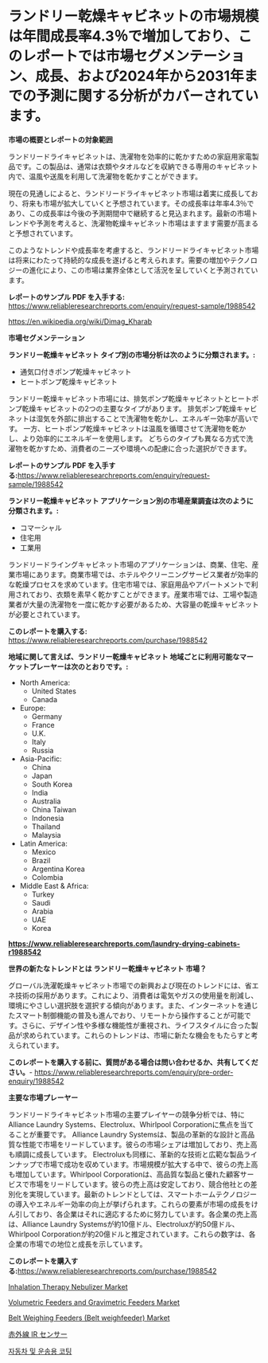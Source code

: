 <p><h1>ランドリー乾燥キャビネットの市場規模は年間成長率4.3％で増加しており、このレポートでは市場セグメンテーション、成長、および2024年から2031年までの予測に関する分析がカバーされています。</h1></p><p><strong>市場の概要とレポートの対象範囲</strong></p>
<p><p>ランドリードライキャビネットは、洗濯物を効率的に乾かすための家庭用家電製品です。この製品は、通常は衣類やタオルなどを収納できる専用のキャビネット内で、温風や送風を利用して洗濯物を乾かすことができます。</p><p>現在の見通しによると、ランドリードライキャビネット市場は着実に成長しており、将来も市場が拡大していくと予想されています。その成長率は年率4.3％であり、この成長率は今後の予測期間中で継続すると見込まれます。最新の市場トレンドや予測を考えると、洗濯物乾燥キャビネット市場はますます需要が高まると予想されています。</p><p>このようなトレンドや成長率を考慮すると、ランドリードライキャビネット市場は将来にわたって持続的な成長を遂げると考えられます。需要の増加やテクノロジーの進化により、この市場は業界全体として活況を呈していくと予測されています。</p></p>
<p><strong>レポートのサンプル PDF を入手する:</strong> <a href="https://www.reliableresearchreports.com/enquiry/request-sample/1988542">https://www.reliableresearchreports.com/enquiry/request-sample/1988542</a></p>
<p><a href="https://en.wikipedia.org/wiki/Dimag_Kharab">https://en.wikipedia.org/wiki/Dimag_Kharab</a></p>
<p><strong>市場セグメンテーション</strong></p>
<p><strong>ランドリー乾燥キャビネット タイプ別の市場分析は次のように分類されます。:</strong></p>
<p><ul><li>通気口付きポンプ乾燥キャビネット</li><li>ヒートポンプ乾燥キャビネット</li></ul></p>
<p><p>ランドリー乾燥キャビネット市場には、排気ポンプ乾燥キャビネットとヒートポンプ乾燥キャビネットの2つの主要なタイプがあります。 排気ポンプ乾燥キャビネットは湿気を外部に排出することで洗濯物を乾かし、エネルギー効率が高いです。 一方、ヒートポンプ乾燥キャビネットは温風を循環させて洗濯物を乾かし、より効率的にエネルギーを使用します。 どちらのタイプも異なる方式で洗濯物を乾かすため、消費者のニーズや環境への配慮に合った選択ができます。</p></p>
<p><strong>レポートのサンプル PDF を入手する:</strong><a href="https://www.reliableresearchreports.com/enquiry/request-sample/1988542">https://www.reliableresearchreports.com/enquiry/request-sample/1988542</a></p>
<p><strong> ランドリー乾燥キャビネット アプリケーション別の市場産業調査は次のように分類されます。:</strong></p>
<p><ul><li>コマーシャル</li><li>住宅用</li><li>工業用</li></ul></p>
<p><p>ランドリードライングキャビネット市場のアプリケーションは、商業、住宅、産業市場にあります。商業市場では、ホテルやクリーニングサービス業者が効率的な乾燥プロセスを求めています。住宅市場では、家庭用品やアパートメントで利用されており、衣類を素早く乾かすことができます。産業市場では、工場や製造業者が大量の洗濯物を一度に乾かす必要があるため、大容量の乾燥キャビネットが必要とされています。</p></p>
<p><strong>このレポートを購入する:</strong> <a href="https://www.reliableresearchreports.com/purchase/1988542">https://www.reliableresearchreports.com/purchase/1988542</a></p>
<p><strong>地域に関して言えば、ランドリー乾燥キャビネット 地域ごとに利用可能なマーケットプレーヤーは次のとおりです。:</strong></p>
<p><ul>
    <li>
        North America:
        <ul>
            <li>United States</li>
            <li>Canada</li>
        </ul>
    </li>
    <li>
        Europe:
        <ul>
            <li>Germany</li>
            <li>France</li>
            <li>U.K.</li>
            <li>Italy</li>
            <li>Russia</li>
        </ul>
    </li>
    <li>
        Asia-Pacific:
        <ul>
            <li>China</li>
            <li>Japan</li>
            <li>South Korea</li>
            <li>India</li>
            <li>Australia</li>
            <li>China Taiwan</li>
            <li>Indonesia</li>
            <li>Thailand</li>
            <li>Malaysia</li>
        </ul>
    </li>
    <li>
        Latin America:
        <ul>
            <li>Mexico</li>
            <li>Brazil</li>
            <li>Argentina Korea</li>
            <li>Colombia</li>
        </ul>
    </li>
    <li>
        Middle East & Africa:
        <ul>
            <li>Turkey</li>
            <li>Saudi</li>
            <li>Arabia</li>
            <li>UAE</li>
            <li>Korea</li>
        </ul>
    </li>
    </ul></p>
<p><strong><a href="https://www.reliableresearchreports.com/laundry-drying-cabinets-r1988542">https://www.reliableresearchreports.com/laundry-drying-cabinets-r1988542</a></strong></p>
<p><strong>世界の新たなトレンドとは ランドリー乾燥キャビネット 市場？</strong></p>
<p><p>グローバル洗濯乾燥キャビネット市場での新興および現在のトレンドには、省エネ技術の採用があります。これにより、消費者は電気やガスの使用量を削減し、環境にやさしい選択肢を選択する傾向があります。また、インターネットを通じたスマート制御機能の普及も進んでおり、リモートから操作することが可能です。さらに、デザイン性や多様な機能性が重視され、ライフスタイルに合った製品が求められています。これらのトレンドは、市場に新たな機会をもたらすと考えられています。</p></p>
<p><strong>このレポートを購入する前に、質問がある場合は問い合わせるか、共有してください。</strong>- <a href="https://www.reliableresearchreports.com/enquiry/pre-order-enquiry/1988542">https://www.reliableresearchreports.com/enquiry/pre-order-enquiry/1988542</a></p>
<p><strong>主要な市場プレーヤー</strong></p>
<p><p>ランドリードライキャビネット市場の主要プレイヤーの競争分析では、特にAlliance Laundry Systems、Electrolux、Whirlpool Corporationに焦点を当てることが重要です。 Alliance Laundry Systemsは、製品の革新的な設計と高品質な性能で市場をリードしています。彼らの市場シェアは増加しており、売上高も順調に成長しています。 Electroluxも同様に、革新的な技術と広範な製品ラインナップで市場で成功を収めています。市場規模が拡大する中で、彼らの売上高も増加しています。Whirlpool Corporationは、高品質な製品と優れた顧客サービスで市場をリードしています。彼らの売上高は安定しており、競合他社との差別化を実現しています。最新のトレンドとしては、スマートホームテクノロジーの導入やエネルギー効率の向上が挙げられます。これらの要素が市場の成長をけん引しており、各企業はそれに適応するために努力しています。各企業の売上高は、Alliance Laundry Systemsが約10億ドル、Electroluxが約50億ドル、Whirlpool Corporationが約20億ドルと推定されています。これらの数字は、各企業の市場での地位と成長を示しています。</p></p>
<p><strong>このレポートを購入する:</strong><a href="https://www.reliableresearchreports.com/purchase/1988542">https://www.reliableresearchreports.com/purchase/1988542</a></p>
<p><p><a href="https://medium.com/@bradleyills65767/global-inhalation-therapy-nebulizer-market-size-share-analysis-by-product-type-by-application-f12f56249c05">Inhalation Therapy Nebulizer Market</a></p><p><a href="https://issuu.com/reportprime-2/docs/volumetric-feeders-and-gravimetric-feeders-market-">Volumetric Feeders and Gravimetric Feeders Market</a></p><p><a href="https://issuu.com/reportprime-2/docs/belt-weighing-feeders-belt-weighfeeder-market-size">Belt Weighing Feeders (Belt weighfeeder) Market</a></p><p><a href="https://medium.com/@khkjaxbn36/%E8%B5%A4%E5%A4%96%E7%B7%9A-ir-%E3%82%BB%E3%83%B3%E3%82%B5%E3%83%BC%E5%B8%82%E5%A0%B4%E3%81%AB%E9%96%A2%E3%81%99%E3%82%8B%E6%B4%9E%E5%AF%9F-%E5%B8%82%E5%A0%B4%E3%83%97%E3%83%AC%E3%83%BC%E3%83%A4%E3%83%BC-%E5%B8%82%E5%A0%B4%E8%A6%8F%E6%A8%A1-%E5%9C%B0%E7%90%86%E7%9A%84%E5%9C%B0%E5%9F%9F-%E3%81%8A%E3%82%88%E3%81%B3%E4%BA%88%E6%B8%AC-2024%E5%B9%B4-2031%E5%B9%B4-de09f739c90b">赤外線 IR センサー</a></p><p><a href="https://medium.com/@vlcostes/%EA%B8%80%EB%A1%9C%EB%B2%8C-%EC%9E%90%EB%8F%99%EC%B0%A8-%EB%B0%8F-%EC%9A%B4%EC%86%A1%EC%9A%A9-%EC%BD%94%ED%8C%85-%EC%8B%9C%EC%9E%A5-%EC%A0%9C%ED%92%88-%EC%9C%A0%ED%98%95-%EC%88%98%EC%84%B1-%EC%BD%94%ED%8C%85-%EC%9A%A9%EB%A7%A4-%EC%BD%94%ED%8C%85-%EB%B6%84%EB%A7%90-%EC%BD%94%ED%8C%85-uv-%EA%B5%B3%ED%9E%8C-%EC%BD%94%ED%8C%85-%EC%B5%9C%EC%A2%85-%EC%82%AC%EC%9A%A9%EC%9E%90-%EB%B0%8F-%EC%A7%80%EC%97%AD%EC%97%90-%EC%B4%88%EC%A0%90%EC%9D%84-%EB%A7%9E%EC%B6%98-%EB%B6%84%EC%84%9D-%EB%B0%8F-%EC%98%88%EC%B8%A1-2024-2031-92590806fbf4">자동차 및 운송용 코팅</a></p></p>